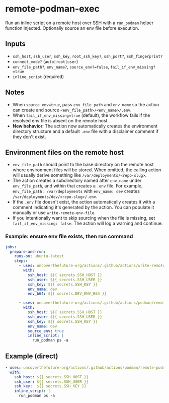 # remote-podman-exec

Run an inline script on a remote host over SSH with a `run_podman` helper function injected. Optionally source an env file before execution.

## Inputs
- `ssh_host`, `ssh_user`, `ssh_key`, `root_ssh_key?`, `ssh_port?`, `ssh_fingerprint?`
- `connect_mode?` (`auto|root|user`)
- `env_file_path?`, `env_name?`, `source_env?=false`, `fail_if_env_missing?=true`
- `inline_script` (required)

## Notes
- When `source_env=true`, pass `env_file_path` and `env_name` so the action can create and source `<env_file_path>/<env_name>/.env`.
- When `fail_if_env_missing=true` (default), the workflow fails if the resolved env file is absent on the remote host.
- **New behavior**: The action now automatically creates the environment directory structure and a default `.env` file with a disclaimer comment if they don't exist.

## Environment files on the remote host

- `env_file_path` should point to the base directory on the remote host where environment files will be stored. When omitted, the calling action will usually derive something like `/var/deployments/<repo-slug>`.
- The action creates a subdirectory named after `env_name` under `env_file_path`, and within that creates a `.env` file. For example, `env_file_path: /var/deployments` with `env_name: dev` creates `/var/deployments/dev/<repo-slug>/.env`.
- If the `.env` file doesn't exist, the action automatically creates it with a comment indicating it's generated by the action. You can populate it manually or use `write-remote-env-file`.
- If you intentionally want to skip sourcing when the file is missing, set `fail_if_env_missing: false`. The action will log a warning and continue.

### Example: ensure env file exists, then run command

```yaml
jobs:
  prepare-and-run:
    runs-on: ubuntu-latest
    steps:
      - uses: uncoverthefuture-org/actions/.github/actions/write-remote-env-file@master
        with:
          ssh_host: ${{ secrets.SSH_HOST }}
          ssh_user: ${{ secrets.SSH_USER }}
          ssh_key: ${{ secrets.SSH_KEY }}
          env_name: dev
          env_b64: ${{ secrets.DEV_ENV_B64 }}

      - uses: uncoverthefuture-org/actions/.github/actions/podman/remote-podman-exec@master
        with:
          ssh_host: ${{ secrets.SSH_HOST }}
          ssh_user: ${{ secrets.SSH_USER }}
          ssh_key: ${{ secrets.SSH_KEY }}
          env_name: dev
          source_env: true
          inline_script: |
            run_podman ps -a
```

## Example (direct)
```yaml
- uses: uncoverthefuture-org/actions/.github/actions/podman/remote-podman-exec@master
  with:
    ssh_host: ${{ secrets.SSH_HOST }}
    ssh_user: ${{ secrets.SSH_USER }}
    ssh_key:  ${{ secrets.SSH_KEY }}
    inline_script: |
      run_podman ps -a
```
